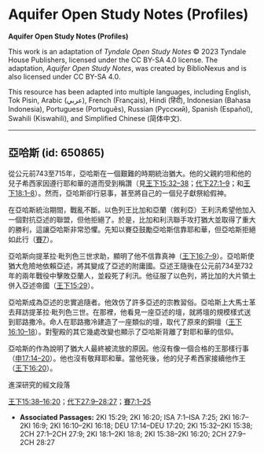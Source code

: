 # Aquifer Open Study Notes (Profiles)

**Aquifer Open Study Notes (Profiles)**

This work is an adaptation of *Tyndale Open Study Notes* © 2023 Tyndale House Publishers, licensed under the CC BY\-SA 4\.0 license. The adaptation, *Aquifer Open Study Notes*, was created by BiblioNexus and is also licensed under CC BY\-SA 4\.0\.

This resource has been adapted into multiple languages, including English, Tok Pisin, Arabic (عربي), French (Français), Hindi (हिंदी), Indonesian (Bahasa Indonesia), Portuguese (Português), Russian (Русский), Spanish (Español), Swahili (Kiswahili), and Simplified Chinese (简体中文).



--------------------------------

## 亞哈斯 (id: 650865)

從公元前743至715年，亞哈斯在一個艱難的時期統治猶大。他的父親約坦和他的兒子希西家因遵行耶和華的道而受到稱讚（見[王下15:32–38](https://ref.ly/2Kgs15:32-2Kgs15:38)；[代下27:1–9](https://ref.ly/2Chr27:1-2Chr27:9)；和[王下18:1–8](https://ref.ly/2Kgs18:1-2Kgs18:8)）。然而，亞哈斯卻行惡事，甚至將自己的一個兒子獻祭給假神。

在亞哈斯統治期間，戰亂不斷。以色列王比加和亞蘭（敘利亞）王利汛希望他加入一個對抗亞述的聯盟，但他拒絕了。於是，比加和利汛聯手攻打猶大並取得了重大的勝利，這讓亞哈斯非常恐懼。先知以賽亞鼓勵亞哈斯信靠耶和華，但亞哈斯拒絕如此行（[賽7](https://ref.ly/Isa7:1-Isa7:25)）。

亞哈斯向提革拉‧毗列色三世求助，顯明了他不信靠真神（[王下16:7–9](https://ref.ly/2Kgs16:7-2Kgs16:9)）。亞哈斯使猶大危險地依賴亞述，將其變成了亞述的附庸國。亞述王隨後在公元前734至732年的兩年戰役中擊敗亞蘭人，並殺死了利汛。他征服了以色列，將比加的大片領土併入亞述帝國（[王下15:29](https://ref.ly/2Kgs15:29)）。

亞哈斯成為亞述的忠實追隨者。他效仿了許多亞述的宗教習俗。亞哈斯上大馬士革去拜訪提革拉‧毗列色三世。在那裡，他看見一座亞述的壇，就將壇的規模樣式送到耶路撒冷。命人在耶路撒冷建造了一座類似的壇，取代了原來的銅壇（[王下16:10–18](https://ref.ly/2Kgs16:10-2Kgs16:18)）。對聖殿的其它幾處改變也顯示了亞哈斯背離了對耶和華的信仰。

亞哈斯的作為說明了猶大人最終被流放的原因。他沒有像一個合格的王那樣行事（[申17:14–20](https://ref.ly/Deut17:14-Deut17:20)）。他也沒有敬拜耶和華。當他死後，他的兒子希西家接續他作王（[王下16:20](https://ref.ly/2Kgs16:20)）。

進深研究的經文段落

[王下15:38–16:20](https://ref.ly/2Kgs15:38-2Kgs16:20)；[代下27:9–28:27](https://ref.ly/2Chr27:9-2Chr28:27)；[賽7:1–25](https://ref.ly/Isa7:1-Isa7:25)

* **Associated Passages:** 2KI 15:29; 2KI 16:20; ISA 7:1–ISA 7:25; 2KI 16:7–2KI 16:9; 2KI 16:10–2KI 16:18; DEU 17:14–DEU 17:20; 2KI 15:32–2KI 15:38; 2CH 27:1–2CH 27:9; 2KI 18:1–2KI 18:8; 2KI 15:38–2KI 16:20; 2CH 27:9–2CH 28:27

